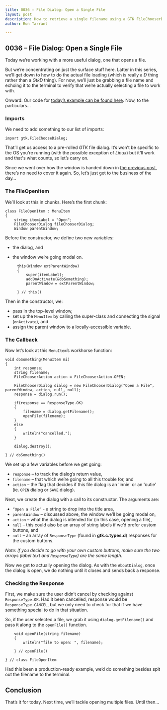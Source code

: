 ```yaml
---
title: 0036 – File Dialog: Open a Single File
layout: post
description: How to retrieve a single filename using a GTK FileChooserDialog - a D-language tutorial.
author: Ron Tarrant

---
```


## 0036 – File Dialog: Open a Single File

Today we’re working with a more useful dialog, one that opens a file.

But we’re concentrating on just the surface stuff here. Latter in this series, we’ll get down to how to do the actual file loading (which is really a *D* thing rather than a *GtkD* thing). For now, we’ll just be grabbing a file name and echoing it to the terminal to verify that we’re actually selecting a file to work with.

Onward. Our code for [today’s example can be found here](https://github.com/rontarrant/gtkDcoding/blob/master/013_dialogs/dialog_013_02_file_open_single.d). Now, to the particulars…

### Imports

We need to add something to our list of imports:

	import gtk.FileChooseDialog;

That’ll get us access to a pre-rolled *GTK* file dialog. It’s won’t be specific to the OS you’re running (with the possible exception of *Linux*) but it'll work and that's what counts, so let’s carry on.

Since we went over how the window is handed down in [the previous post](http://gtkdcoding.com/2019/05/14/0035-help-about-dialog.html), there’s no need to cover it again. So, let’s just get to the business of the day…

### The FileOpenItem

We’ll look at this in chunks. Here’s the first chunk:

	class FileOpenItem : MenuItem
	{
		string itemLabel = "Open";
		FileChooserDialog fileChooserDialog;
		Window parentWindow;

Before the constructor, we define two new variables:

- the dialog, and
- the window we’re going modal on.

		this(Window extParentWindow)
		{
			super(itemLabel);
			addOnActivate(&doSomething);
			parentWindow = extParentWindow;
			
		} // this()

Then in the constructor, we:

- pass in the top-level window,
- set up the `MenuItem` by calling the super-class and connecting the signal (`onActivate`), and
- assign the parent window to a locally-accessible variable.

### The Callback

Now let’s look at this `MenuItem`’s workhorse function:

	void doSomething(MenuItem mi)
	{
		int response;
		string filename;
		FileChooserAction action = FileChooserAction.OPEN;
		
		FileChooserDialog dialog = new FileChooserDialog("Open a File", parentWindow, action, null, null);
		response = dialog.run();
		
		if(response == ResponseType.OK)
		{
			filename = dialog.getFilename();
			openFile(filename);
		}
		else
		{
			writeln("cancelled.");
		}

		dialog.destroy();
		
	} // doSomething()

We set up a few variables before we get going:

- `response` – to track the dialog’s return value,
- `filename` – that which we’re going to all this trouble for, and
- `action` – the flag that decides if this file dialog is an 'innie' or an 'outie' (ie. `OPEN` dialog or `SAVE` dialog).

Next, we create the dialog with a call to its constructor. The arguments are:

- `“Open a File”` - a string to drop into the title area,
- `parentWindow` – discussed above, the window we’ll be going modal on,
- `action` – what the dialog is intended for (in this case, opening a file),
- `null` – this could also be an array of string labels if we’d prefer custom buttons, and
- `null` – an array of `ResponseType` (found in **gtk.c.types.d**) responses for the custom buttons.

*Note: If you decide to go with your own custom buttons, make sure the two arrays (label text and `ResponseType`) are the same length.*

Now we get to actually opening the dialog. As with the `AboutDialog`, once the dialog is open, we do nothing until it closes and sends back a response.

### Checking the Response

First, we make sure the user didn’t cancel by checking against `ResponseType.OK`. Had it been cancelled, response would be `ResponseType.CANCEL`, but we only need to check for that if we have something special to do in that situation.

So, if the user selected a file, we grab it using `dialog.getFilename()` and pass it along to the `openFile()` function.

		void openFile(string filename)
		{
			writeln("file to open: ", filename);
			
		} // openFile()
		
	} // class FileOpenItem

Had this been a production-ready example, we’d do something besides spit out the filename to the terminal.

## Conclusion

That’s it for today. Next time, we’ll tackle opening multiple files. Until then…
